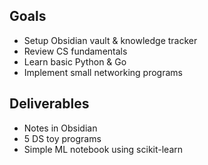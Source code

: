 
## Goals
- Setup Obsidian vault & knowledge tracker
- Review CS fundamentals
- Learn basic Python & Go
- Implement small networking programs

## Deliverables
- Notes in Obsidian
- 5 DS toy programs
- Simple ML notebook using scikit-learn
